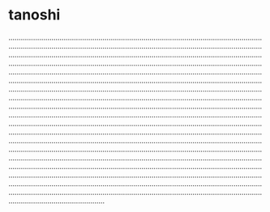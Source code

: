 # tanoshi

...................................................................................................................................................................................................................................................................................................................................................................................................................................................................................................................................................................................................................................................................................................................................................................................................................................................................................................................................................................................................................................................................................................................................................................................................................................................................................................................................................................................................................................................................................................................................................................................................................................................................................................................................................................................................................................................................................................................................................................................................................................................................................................................................................................................................................................................................................................................................................................................................................................................................................................